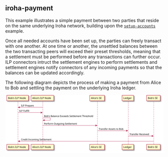 ## iroha-payment

This example illustrates a simple payment between two parties that reside on the same underlying Iroha network, building upon the [`setup-accounts`](../setup-accounts) example.

Once all needed accounts have been set up, the parties can freely transact with one another.
At one time or another, the unsettled balances between the two transacting peers will exceed their preset thresholds, meaning that a settlement must be performed before any transactions can further occur.
ILP connectors intruct the settlement engines to perform settlements and settlement engines notify connectors of any incoming payments so that the balances can be updated accordingly.

The following diagram depicts the process of making a payment from Alice to Bob and settling the payment on the underlying Iroha ledger.

![Performing settlement](./images/perform-settlement.svg)
